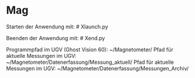 # Mag

Starten der Anwendung mit: # Xlaunch.py

Beenden der Anwendung mit: # Xend.py

Programmpfad im UGV (Ghost Vision 60): ~/Magnetometer/
Pfad für aktuelle Messungen im UGV: ~/Magnetometer/Datenerfassung/Messung_aktuell/
Pfad für aktuelle Messungen im UGV: ~/Magnetometer/Datenerfassung/Messungen_Archiv/
